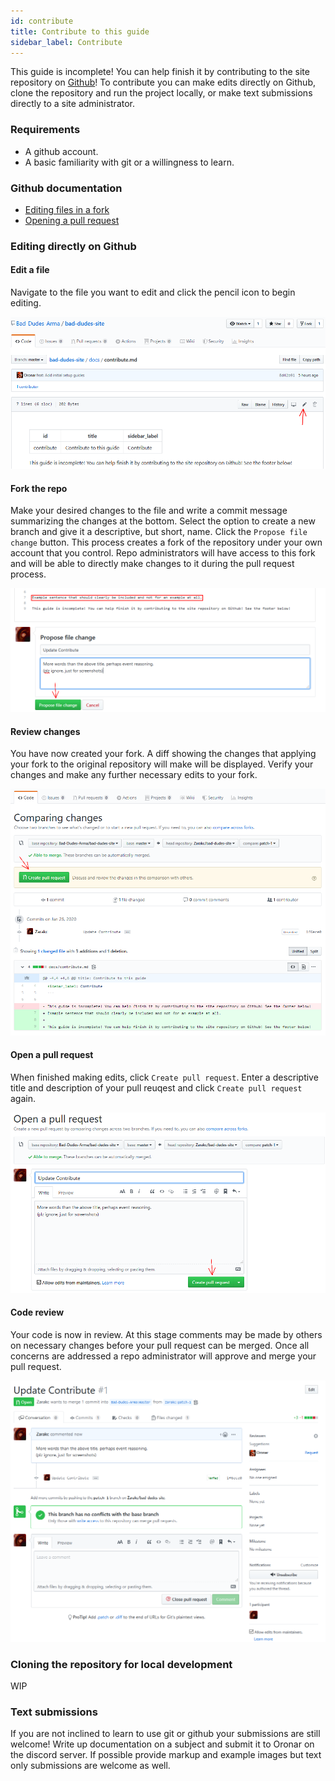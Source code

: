 ```yaml
---
id: contribute
title: Contribute to this guide
sidebar_label: Contribute
---
```


This guide is incomplete! You can help finish it by contributing to the site repository on [Github](https://github.com/Bad-Dudes-Arma/bad-dudes-site)!
To contribute you can make edits directly on Github, clone the repository and run the project locally, or make text submissions directly to a site administrator.

### Requirements

* A github account.
* A basic familiarity with git or a willingness to learn.

### Github documentation
* [Editing files in a fork](https://help.github.com/en/github/managing-files-in-a-repository/editing-files-in-your-repository)
* [Opening a pull request](https://help.github.com/en/github/collaborating-with-issues-and-pull-requests/creating-a-pull-request)

### Editing directly on Github

#### Edit a file

Navigate to the file you want to edit and click the pencil icon to begin editing.

![edit file](assets\contribute\single-file-edit1.png)

#### Fork the repo

Make your desired changes to the file and write a commit message summarizing the changes at the bottom. Select the option to create a new branch and give it a descriptive, but short, name. Click the `Propose file change` button. This process creates a fork of the repository under your own account that you control. Repo administrators will have access to this fork and will be able to directly make changes to it during the pull request process.

![change file](assets\contribute\single-file-change2.png)

#### Review changes

You have now created your fork. A diff showing the changes that applying your fork to the original repository will make will be displayed. Verify your changes and make any further necessary edits to your fork.

![compare changes](assets\contribute\single-file-compare-changes3.png)

#### Open a pull request

When finished making edits, click `Create pull request`. Enter a descriptive title and description of your pull reuqest and click `Create pull request` again.

![pull request](assets\contribute\single-file-create-pr4.png)

#### Code review

Your code is now in review. At this stage comments may be made by others on necessary changes before your pull request can be merged. Once all concerns are addressed a repo administrator will approve and merge your pull request.

![await acceptance](assets\contribute\single-file-wait5.png)

### Cloning the repository for local development

WIP

### Text submissions

If you are not inclined to learn to use git or github your submissions are still welcome! Write up documentation on a subject and submit it to Oronar on the discord server. If possible provide markup and example images but text only submissions are welcome as well.